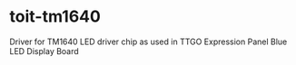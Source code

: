 # toit-tm1640
Driver for TM1640 LED driver chip as used in TTGO Expression Panel Blue LED Display Board
